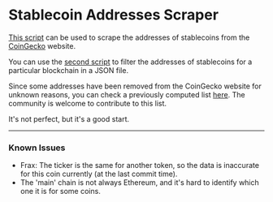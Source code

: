 # Stablecoin Addresses Scraper

[This script](https://github.com/jonthnoz/stablecoins-scrapper/blob/master/scraper.py) can be used to scrape the addresses of stablecoins from the [CoinGecko](https://www.coingecko.com/) website.

You can use the [second script](https://github.com/jonthnoz/stablecoins-scrapper/blob/master/filter.py) to filter the addresses of stablecoins for a particular blockchain in a JSON file.

Since some addresses have been removed from the CoinGecko website for unknown reasons, you can check a previously computed list [here](https://github.com/jonthnoz/stablecoins-scrapper/blob/master/oldList.json). The community is welcome to contribute to this list.

It's not perfect, but it's a good start.

---

### Known Issues

-   Frax: The ticker is the same for another token, so the data is inaccurate for this coin currently (at the last commit time).
-   The 'main' chain is not always Ethereum, and it's hard to identify which one it is for some coins.
